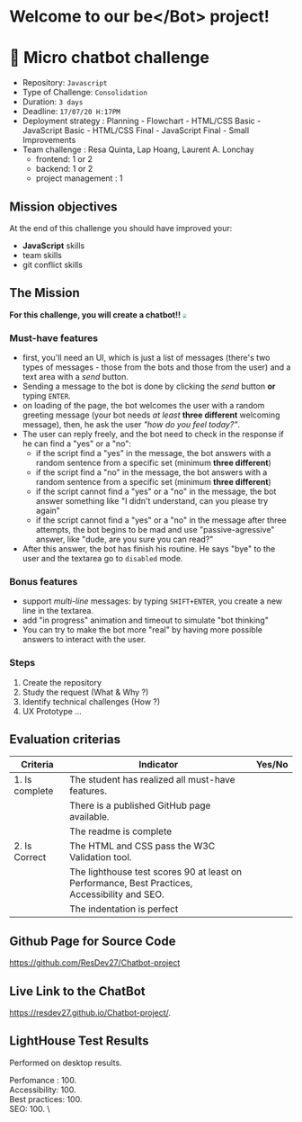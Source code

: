 # Welcome to our **be&lt;&sol;</a>Bot&gt;** project!

# 💬 Micro chatbot challenge

- Repository: `Javascript`
- Type of Challenge:  `Consolidation`
- Duration: `3 days`
- Deadline: `17/07/20 H:17PM`
- Deployment strategy : Planning - Flowchart - HTML/CSS Basic - JavaScript Basic - HTML/CSS Final - JavaScript Final - Small Improvements
- Team challenge : Resa Quinta, Lap Hoang, Laurent A. Lonchay
  - frontend: 1 or 2
  - backend: 1 or 2
  - project management : 1

## Mission objectives 

At the end of this challenge you should have improved your:

- **JavaScript** skills
- team skills
- git conflict skills

## The Mission

**For this challenge, you will create a chatbot!!**   			<img src="https://media.giphy.com/media/l3q2LNVExEP0z9CrS/giphy.gif" style="zoom:40%;" />

### Must-have features

- first, you'll need an UI,  which is just a list of messages (there's two types of messages - those from the bots and those from the user) 
  and a text area with a _send_ button.
- Sending a message to the bot is done by clicking the _send_ button **or** typing `ENTER`.  
- on loading of the page, the bot welcomes the user with a random greeting message 
  (your bot needs _at least_ **three different** welcoming message), then, he ask the user _"how do you feel today?"_.
- The user can reply freely, and the bot need to check in the response if he can find a "yes" or a "no":
  - if the script find a "yes" in the message, the bot answers with a random sentence from a specific set (minimum **three different**) 
  - if the script find a "no" in the message, the bot answers with a random sentence from a specific set (minimum **three different**)
  - if the script cannot find a "yes" or a "no" in the message, the bot answer something like "I didn't understand, can you please try again"
  - if the script cannot find a "yes" or a "no" in the message after three attempts, the bot begins to be mad and use "passive-agressive" answer, like "dude, are you sure you can read?"
- After this answer, the bot has finish his routine. He says "bye" to the user and the textarea go to `disabled` mode.

### Bonus features

- support _multi-line_ messages: by typing `SHIFT+ENTER`, you create a new line in the textarea.
- add "in progress" animation and timeout to simulate "bot thinking"
- You can try to make the bot more "real" by having more possible answers to interact with the user.

### Steps

1. Create the repository
2. Study the request (What & Why ?)
3. Identify technical challenges (How ?)
4. UX Prototype ...

## Evaluation criterias

| Criteria       | Indicator                                                    | Yes/No |
| -------------- | ------------------------------------------------------------ | ------ |
| 1. Is complete | The student has realized all must-have features.             |        |
|                | There is a published GitHub page available.                  |        |
|                | The readme is complete                                       |        |
| 2. Is Correct  | The HTML and CSS pass the W3C Validation tool.               |        |
|                | The lighthouse test scores 90 at least on Performance, Best Practices, Accessibility and SEO. |        |
|                | The indentation is perfect                                   |        |

## Github Page for Source Code

https://github.com/ResDev27/Chatbot-project

## Live Link to the ChatBot
https://resdev27.github.io/Chatbot-project/.

## LightHouse Test Results
Performed on desktop results.

Perfomance : 100.\
Accessibility: 100. \
Best practices: 100. \
SEO: 100. \


